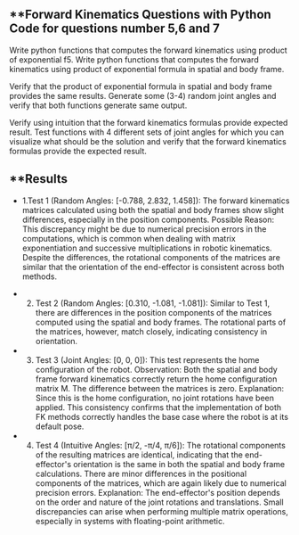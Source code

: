 ## **Forward Kinematics Questions with Python Code for questions number 5,6 and 7

Write python functions that computes the forward kinematics using product of exponential f5.	Write python functions that computes the forward kinematics using product of exponential formula in spatial and body frame.

Verify that the product of exponential formula in spatial and body frame provides the same results. Generate some (3-4) random joint angles and verify that both functions generate same output.

Verify using intuition that the forward kinematics formulas provide expected result. Test functions with 4 different sets of joint angles for which you can visualize what should be the solution and verify that the forward kinematics formulas provide the expected result.
    
## **Results
- 1.Test 1 (Random Angles: [-0.788, 2.832, 1.458]):
The forward kinematics matrices calculated using both the spatial and body frames show slight differences, especially in the position components.
Possible Reason: This discrepancy might be due to numerical precision errors in the computations, which is common when dealing with matrix exponentiation and successive multiplications in robotic kinematics.
Despite the differences, the rotational components of the matrices are similar that the orientation of the end-effector is consistent across both methods.

- 2. Test 2 (Random Angles: [0.310, -1.081, -1.081]):
Similar to Test 1, there are differences in the position components of the matrices computed using the spatial and body frames.
The rotational parts of the matrices, however, match closely, indicating consistency in orientation.

- 3. Test 3 (Joint Angles: [0, 0, 0]):
This test represents the home configuration of the robot.
Observation: Both the spatial and body frame forward kinematics correctly return the home configuration matrix M.
The difference between the matrices is zero.
Explanation: Since this is the home configuration, no joint rotations have been applied. This consistency confirms that the implementation of both FK methods correctly handles the base case where the robot is at its default pose.
- 4. Test 4 (Intuitive Angles: [π/2, -π/4, π/6]):
The rotational components of the resulting matrices are identical, indicating that the end-effector's orientation is the same in both the spatial and body frame calculations.
There are minor differences in the positional components of the matrices, which are again likely due to numerical precision errors.
Explanation: The end-effector's position depends on the order and nature of the joint rotations and translations. Small discrepancies can arise when performing multiple matrix operations, especially in systems with floating-point arithmetic.

